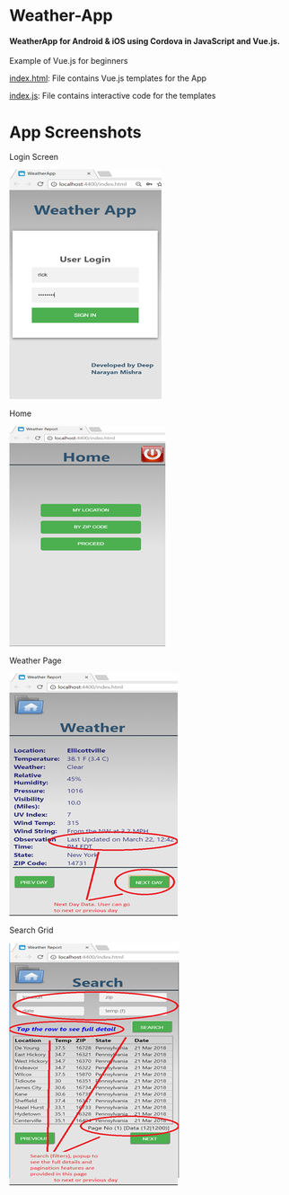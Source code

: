# Weather-App
#### WeatherApp for Android & iOS using Cordova in JavaScript and Vue.js.
Example of Vue.js for beginners

[index.html](https://github.com/atdeepmishra/Weather-App/blob/master/WeatherApp/WeatherApp/www/index.html): File contains Vue.js templates for the App 


[index.js](https://github.com/atdeepmishra/Weather-App/blob/master/WeatherApp/WeatherApp/www/scripts/index.js): File contains interactive code for the templates

App Screenshots
======

Login Screen                                                 

![Login](WeatherApp/WeatherApp/Content/LoginScreen.png)       

Home                                                 

![Home](WeatherApp/WeatherApp/Content/HomePage.png)  

Weather Page                                                

![WeatherPage](WeatherApp/WeatherApp/Content/WeatherPage.png)  

Search Grid                                                 

![Search](WeatherApp/WeatherApp/Content/Searchgrid2.png)  
